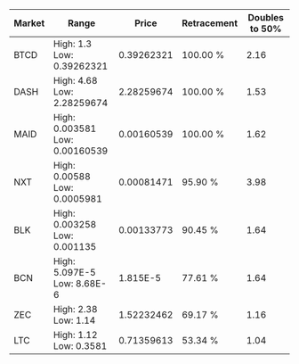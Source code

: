 | Market | Range | Price| Retracement | Doubles to 50% |
| --- | --- | --- | --- | --- |
| BTCD | High: 1.3<br />Low: 0.39262321 | 0.39262321 | 100.00 % | 2.16 |
| DASH | High: 4.68<br />Low: 2.28259674 | 2.28259674 | 100.00 % | 1.53 |
| MAID | High: 0.003581<br />Low: 0.00160539 | 0.00160539 | 100.00 % | 1.62 |
| NXT | High: 0.00588<br />Low: 0.0005981 | 0.00081471 | 95.90 % | 3.98 |
| BLK | High: 0.003258<br />Low: 0.001135 | 0.00133773 | 90.45 % | 1.64 |
| BCN | High: 5.097E-5<br />Low: 8.68E-6 | 1.815E-5 | 77.61 % | 1.64 |
| ZEC | High: 2.38<br />Low: 1.14 | 1.52232462 | 69.17 % | 1.16 |
| LTC | High: 1.12<br />Low: 0.3581 | 0.71359613 | 53.34 % | 1.04 |
